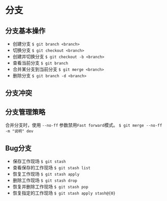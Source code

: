 # 分支

## 分支基本操作
* 创建分支 `$ git branch <branch>`
* 切换分支 `$ git checkout <branch>`
* 创建并切换分支 `$ git checkout -b <branch>`
* 查看当前分支 `$ git branch`
* 合并某分支到当前分支 `$ git merge <branch>`
* 删除分支 `$ git branch -d <branch>`

## 分支冲突


## 分支管理策略
合并分支时，使用 `--no-ff` 参数禁用`Fast forward`模式。
`$ git merge --no-ff -m "说明" dev`

## Bug分支

* 保存工作现场 `$ git stash`
* 查看保存的工作现场 `$ git stash list`
* 恢复工作现场 `$ git stash apply`
* 删除工作现场 `$ git stash drop`
* 恢复并删除工作现场 `$ git stash pop`
* 恢复指定的工作现场 `$ git stash apply stash@{0}`
